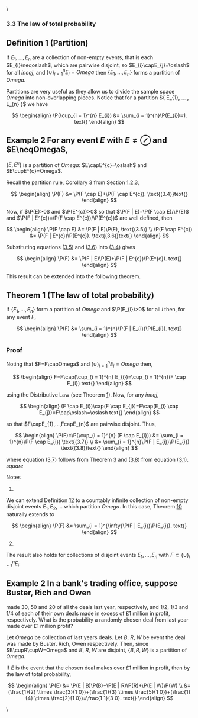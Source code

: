 \



### 3.3 The law of total probability

## Definition 1 (Partition)
If $E_{1},…⁡,E_{n}$ are a collection of non-empty events, that is each
$E_{i}\neqoslash$, which are pairwise disjoint, so
$E_{i}\capE_{j}=\oslash$ for all $ineq j$, and
$(\cup ⁡)_{i = 1}^{n}E_{i}=Omega$ then
$\{ E_{1}, … ⁡, E_{n} \}$ forms a partition of $Omega$.

Partitions are very useful as they allow us to divide the sample space
$Omega$ into non-overlapping pieces. Notice that for a partition
$\{ E_{1}, … ⁡, E_{n} }$ we have

$$
\begin{align}
\P(\cup_{i = 1}^{n} E_{i}) &= \sum_{i = 1}^{n}\P(E_{i})=1. text{}
\end{align}
$$

## Example 2 For any event $E$ with $E\neq\oslash$ and $E\neqOmega$,
$\{ E, E^{c} \}$ is a partition of $Omega$:
$E\capE^{c}=\oslash$ and $E\cupE^{c}=Omega$.

Recall the partition rule, Corollary [3](nose2.htm#x10-160203) from
Section [1.2.3](nose2.htm#x10-160003),

$$
\begin{align}
\P(F) &= \P(F \cap E)+\P(F \cap E^{c}). \text{(3.4)}text{}
\end{align}
$$

Now, if $\P(E)>0$ and $\P(E^{c})>0$ so that
$\P(F | E)=\P(F \cap E)/\P(E)$
and
$\P(F | E^{c})=\P(F \cap E^{c})/\P(E^{c})$
are well defined, then

$$
\begin{align}
\P(F \cap E) &= \P(F | E)\P(E), \text{(3.5)} \\ \P(F \cap E^{c}) &= \P(F | E^{c})\P(E^{c}). \text{(3.6)}text{}
\end{align}
$$

Substituting equations ([3.5](#x19-31005r3.5)) and
([3.6](#x19-31005r3.6)) into ([3.4](#x19-31004r3.4)) gives

$$
\begin{align}
\P(F) &= \P(F | E)\P(E)+\P(F | E^{c})\P(E^{c}). text{}
\end{align}
$$

This result can be extended into the following theorem.

## Theorem 1 (The law of total probability)
If $\{ E_{1}, … ⁡, E_{n} \}$ form a partition of $Omega$
and $\P(E_{i})>0$ for all $i$ then, for any event $F$,

$$
\begin{align}
\P(F) &= \sum_{i = 1}^{n}\P(F | E_{i})\P(E_{i}). text{}
\end{align}
$$

### Proof
 Noting that $F=F\capOmega$ and
$(\cup ⁡)_{i = 1}^{n}E_{i}=Omega$ then,

$$
\begin{align}
F=F\cap(\cup_{i = 1}^{n} E_{i})=\cup_{i = 1}^{n}(F \cap E_{i}) text{}
\end{align}
$$

using the Distributive Law (see Theorem [1](nose1.htm#x9-110241)). Now,
for any $ineq j$,

$$
\begin{align}
(F \cap E_{i})\cap(F \cap E_{j})=F\cap(E_{i} \cap E_{j})=F\cap\oslash=\oslash text{}
\end{align}
$$

so that $F\capE_{1},…⁡,FcapE_{n}$ are pairwise disjoint. Thus,

$$
\begin{align}
\P(F)=\P(\cup_{i = 1}^{n} (F \cap E_{i})) &= \sum_{i = 1}^{n}\P(F \cap E_{i}) \text{(3.7)} \\ &= \sum_{i = 1}^{n}\P(F | E_{i})\P(E_{i}) \text{(3.8)}text{}
\end{align}
$$

where equation ([3.7](#x19-31011r3.7)) follows from Theorem
[3](nose2.htm#x10-160063) and ([3.8](#x19-31011r3.8)) from equation
([3.1](nose7.htm#x17-29002r3.1)). $square$

Notes

1.  

We can extend Definition [12](#x19-3100112) to a countably infinite
collection of non-empty disjoint events $E_{1},E_{2},…⁡$ which partition
$Omega$. In this case, Theorem [10](#x19-3100710) naturally extends to

$$
\begin{align}
\P(F) &= \sum_{i = 1}^{\infty}\P(F | E_{i})\P(E_{i}). text{}
\end{align}
$$

2.  

The result also holds for collections of disjoint events
$E_{1},…⁡,E_{n}$ with $F\subset(\cup ⁡)_{i = 1}^{n}E_{i}$.

## Example 2 In a bank's trading office, suppose Buster, Rich and Owen
made $30%$, $50%$ and $20%$ of all the deals last year, respectively,
and $1/2$, $1/3$ and $1/4$ of each of their own deals made in excess of
$£1$ million in profit, respectively. What is the probability a randomly
chosen deal from last year made over $£1$ million profit?

Let $Omega$ be collection of last years deals. Let $B$, $R$, $W$ be
event the deal was made by Buster. Rich, Owen respectively. Then, since
$B\cupR\cupW=Omega$ and $B$, $R$, $W$ are disjoint,
$\{ B, R, W \}$ is a partition of $Omega$.

If $E$ is the event that the chosen deal makes over $£1$ million in
profit, then by the law of total probability,

$$
\begin{align}
\P(E) &= \P(E | B)\P(B)+\P(E | R)\P(R)+\P(E | W)\P(W)  \\ &= (\frac{1}{2} \times \frac{3}{1 0})+(\frac{1}{3} \times \frac{5}{1 0})+(\frac{1}{4} \times \frac{2}{1 0})=\frac{1 1}{3 0}. text{}
\end{align}
$$

\


